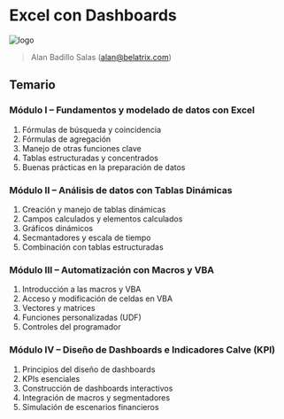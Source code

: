# Excel con Dashboards

![logo](https://www.belatrix.com/wp-content/uploads/2023/08/belatrix-logosweb-1.png)

> Alan Badillo Salas (alan@belatrix.com)

## Temario

### Módulo I – Fundamentos y modelado de datos con Excel

1.	Fórmulas de búsqueda y coincidencia
2.	Fórmulas de agregación
3.	Manejo de otras funciones clave
4.	Tablas estructuradas y concentrados
5.	Buenas prácticas en la preparación de datos

### Módulo II – Análisis de datos con Tablas Dinámicas

1.	Creación y manejo de tablas dinámicas
2.	Campos calculados y elementos calculados
3.	Gráficos dinámicos
4.	Secmantadores y escala de tiempo
5.	Combinación con tablas estructuradas

### Módulo III – Automatización con Macros y VBA

1.	Introducción a las macros y VBA
2.	Acceso y modificación de celdas en VBA
3.	Vectores y matrices
4.	Funciones personalizadas (UDF)
5.	Controles del programador

### Módulo IV – Diseño de Dashboards e Indicadores Calve (KPI)

1.	Principios del diseño de dashboards
2.	KPIs esenciales
3.	Construcción de dashboards interactivos
4.	Integración de macros y segmentadores
5.	Simulación de escenarios financieros
